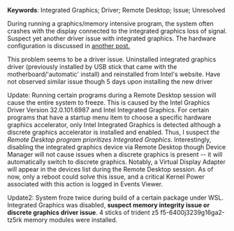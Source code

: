 __Keywords__: Integrated Graphics; Driver; Remote Desktop; Issue; Unresolved

During running a graphics/memory intensive program, the system often crashes with the display connected to the integrated graphics loss of signal. Suspect yet another driver issue with integrated graphics. The hardware configuration is discussed in [another post.](IntegratedGraphicsDisplayConnectError.md)

This problem seems to be a driver issue. Uninstalled integrated graphics driver (previously installed by USB stick that came with the motherboard/'automatic' install) and reinstalled from Intel's website. Have not observed similar issue though 5 days upon installing the new driver

Update:
Running certain programs during a Remote Desktop session will cause the entire system to freeze. This is caused by the Intel Graphics Driver Version 32.0.101.6987 and Intel Integrated Graphics. For certain programs that have a startup menu item to choose a specific hardware graphics accelerator, only Intel Integrated Graphics is detected although a discrete graphics accelerator is installed and enabled. Thus, I suspect _the Remote Desktop program prioritizes Integrated Graphics_. Interestingly, disabling the integrated graphics device via Remote Desktop though Device Manager will not cause issues when a discrete graphics is present -- it will automatically switch to discrete graphics. Notably, a Virtual Display Adapter will appear in the devices list during the Remote Desktop session.
As of now, only a reboot could solve this issue, and a critical Kernel Power associated with this action is logged in Events Viewer.

Update2:
System froze twice during build of a certain package under WSL. Integrated Graphics was disabled, __suspect memory integrity issue or discrete graphics driver issue__. 4 sticks of trident z5 f5-6400j3239g16ga2-tz5rk memory modules were installed.